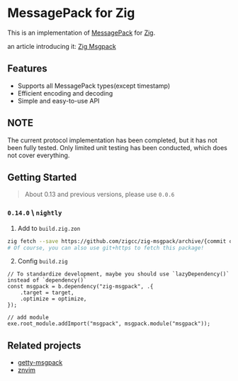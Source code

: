 
# MessagePack for Zig
This is an implementation of [MessagePack](https://msgpack.org/index.html) for [Zig](https://ziglang.org/).

an article introducing it: [Zig Msgpack](https://blog.nvimer.org/2025/05/03/zig-msgpack/)

## Features

- Supports all MessagePack types(except timestamp)
- Efficient encoding and decoding
- Simple and easy-to-use API

## NOTE

The current protocol implementation has been completed, but it has not been fully tested.
Only limited unit testing has been conducted, which does not cover everything.

## Getting Started

> About 0.13 and previous versions, please use `0.0.6`

### `0.14.0`  \ `nightly`

1. Add to `build.zig.zon`

```sh
zig fetch --save https://github.com/zigcc/zig-msgpack/archive/{commit or branch}.tar.gz
# Of course, you can also use git+https to fetch this package!
```

2. Config `build.zig`

```zig
// To standardize development, maybe you should use `lazyDependency()` instead of `dependency()`
const msgpack = b.dependency("zig-msgpack", .{
    .target = target,
    .optimize = optimize,
});

// add module
exe.root_module.addImport("msgpack", msgpack.module("msgpack"));
```

## Related projects

- [getty-msgpack](https://git.mzte.de/LordMZTE/getty-msgpack)
- [znvim](https://github.com/jinzhongjia/znvim)
